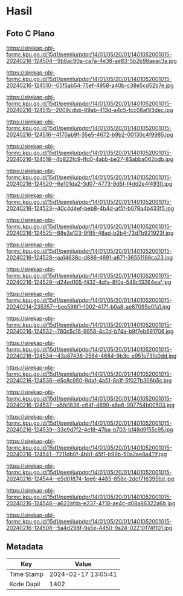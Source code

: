 # Hasil

## Foto C Plano

https://sirekap-obj-formc.kpu.go.id/15d1/pemilu/pdpr/14/01/05/20/01/1401052001015-20240216-124504--9b8ac90a-ca7a-4e38-ae83-5b2b98aeac3a.jpg

https://sirekap-obj-formc.kpu.go.id/15d1/pemilu/pdpr/14/01/05/20/01/1401052001015-20240216-124510--05f5ab54-75ef-4958-a40b-c38e5cd52b7e.jpg

https://sirekap-obj-formc.kpu.go.id/15d1/pemilu/pdpr/14/01/05/20/01/1401052001015-20240216-124515--2009cdbb-89ab-413d-a4c5-fcc08af93dec.jpg

https://sirekap-obj-formc.kpu.go.id/15d1/pemilu/pdpr/14/01/05/20/01/1401052001015-20240216-124516--4170ab9f-35e5-4672-b9b2-00130c4f9985.jpg

https://sirekap-obj-formc.kpu.go.id/15d1/pemilu/pdpr/14/01/05/20/01/1401052001015-20240216-124518--4b822fc9-ffc0-4abb-be27-83abba062bdb.jpg

https://sirekap-obj-formc.kpu.go.id/15d1/pemilu/pdpr/14/01/05/20/01/1401052001015-20240216-124520--6e101da2-3d07-4773-8d5f-f4dd2e4f4930.jpg

https://sirekap-obj-formc.kpu.go.id/15d1/pemilu/pdpr/14/01/05/20/01/1401052001015-20240216-124523--40c4d4ef-beb8-4b4d-af5f-b079a4b433f5.jpg

https://sirekap-obj-formc.kpu.go.id/15d1/pemilu/pdpr/14/01/05/20/01/1401052001015-20240216-124525--88e3e123-9f85-48ad-b2b4-73d7b921923f.jpg

https://sirekap-obj-formc.kpu.go.id/15d1/pemilu/pdpr/14/01/05/20/01/1401052001015-20240216-124528--aa14638c-d886-4691-a671-36551198ca23.jpg

https://sirekap-obj-formc.kpu.go.id/15d1/pemilu/pdpr/14/01/05/20/01/1401052001015-20240216-124529--d24ed105-f432-4dfa-8f0a-548c13264eaf.jpg

https://sirekap-obj-formc.kpu.go.id/15d1/pemilu/pdpr/14/01/05/20/01/1401052001015-20240214-235357--bee596f1-1002-417f-b0a8-ae87095e0fa1.jpg

https://sirekap-obj-formc.kpu.go.id/15d1/pemilu/pdpr/14/01/05/20/01/1401052001015-20240216-124532--780c5c16-9958-4c2d-b74a-b9f7eb691706.jpg

https://sirekap-obj-formc.kpu.go.id/15d1/pemilu/pdpr/14/01/05/20/01/1401052001015-20240216-124534--43a87436-2564-4684-9b3c-e951e73fe0dd.jpg

https://sirekap-obj-formc.kpu.go.id/15d1/pemilu/pdpr/14/01/05/20/01/1401052001015-20240216-124536--e5c8c950-9da1-4a51-8a1f-5f027b306b5c.jpg

https://sirekap-obj-formc.kpu.go.id/15d1/pemilu/pdpr/14/01/05/20/01/1401052001015-20240216-124537--a5fe1836-c64f-4899-a8e6-997754b00503.jpg

https://sirekap-obj-formc.kpu.go.id/15d1/pemilu/pdpr/14/01/05/20/01/1401052001015-20240216-124539--33e9d7f2-4e18-47ba-b703-bf48d9f55c95.jpg

https://sirekap-obj-formc.kpu.go.id/15d1/pemilu/pdpr/14/01/05/20/01/1401052001015-20240216-124541--7211db0f-4bb1-45f1-b99b-50a2ae8a411f.jpg

https://sirekap-obj-formc.kpu.go.id/15d1/pemilu/pdpr/14/01/05/20/01/1401052001015-20240216-124544--e5d01874-1ee6-4485-858e-2dc1716395bd.jpg

https://sirekap-obj-formc.kpu.go.id/15d1/pemilu/pdpr/14/01/05/20/01/1401052001015-20240216-124546--a622afda-e237-4718-ae4c-d08a86322a6b.jpg

https://sirekap-obj-formc.kpu.go.id/15d1/pemilu/pdpr/14/01/05/20/01/1401052001015-20240216-124508--5a4d298f-9a5e-4450-9a24-02210174f101.jpg


## Metadata

| Key        | Value               |
| ---------- | ------------------- |
| Time Stamp | 2024-02-17 13:05:41 |
| Kode Dapil | 1402                |



